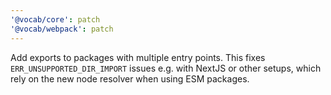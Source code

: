 ```yaml
---
'@vocab/core': patch
'@vocab/webpack': patch
---
```


Add exports to packages with multiple entry points. This fixes
`ERR_UNSUPPORTED_DIR_IMPORT` issues e.g. with NextJS or other setups, which
rely on the new node resolver when using ESM packages.
